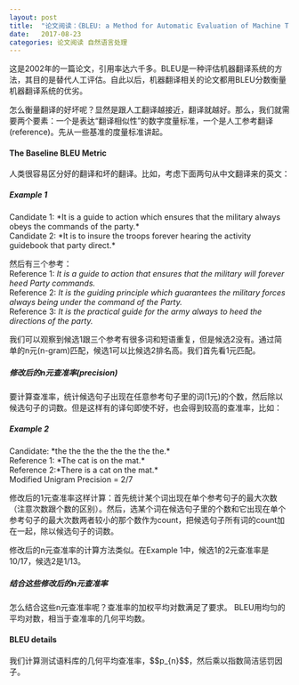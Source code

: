 ```yaml
---
layout: post
title:  "论文阅读：《BLEU: a Method for Automatic Evaluation of Machine Translation》"
date:   2017-08-23
categories: 论文阅读 自然语言处理
---
```


这是2002年的一篇论文，引用率达六千多。BLEU是一种评估机器翻译系统的方法，其目的是替代人工评估。自此以后，机器翻译相关的论文都用BLEU分数衡量机器翻译系统的优劣。

怎么衡量翻译的好坏呢？显然是跟人工翻译越接近，翻译就越好。那么，我们就需要两个要素：一个是表达“翻译相似性”的数字度量标准，一个是人工参考翻译(reference)。先从一些基准的度量标准讲起。

<h4>The Baseline BLEU Metric</h4>
人类很容易区分好的翻译和坏的翻译。比如，考虑下面两句从中文翻译来的英文：
<h5>Example 1</h5>
Candidate 1: *It is a guide to action which ensures that the military always obeys the commands of the party.* <br />
Candidate 2: *It is to insure the troops forever hearing the activity guidebook that party direct.*

然后有三个参考：<br />
Reference 1: *It is a guide to action that ensures that the military will forever heed Party commands.*<br />
Reference 2: *It is the guiding principle which guarantees the military forces always being under the command of the Party.*<br />
Reference 3: *It is the practical guide for the army always to heed the directions of the party.*

我们可以观察到候选1跟三个参考有很多词和短语重复，但是候选2没有。通过简单的n元(n-gram)匹配，候选1可以比候选2排名高。我们首先看1元匹配。
<h5>修改后的n元查准率(precision)</h5>
要计算查准率，统计候选句子出现在任意参考句子里的词(1元)的个数，然后除以候选句子的词数。但是这样有的译句即使不好，也会得到较高的查准率，比如：
<h5>Example 2</h5>
Candidate: *the the the the the the the the.* <br/>
Reference 1: *The cat is on the mat.*<br/>
Reference 2:*There is a cat on the mat.*<br/>
Modified Unigram Precision = 2/7<br/>

修改后的1元查准率这样计算：首先统计某个词出现在单个参考句子的最大次数（注意次数跟个数的区别）。然后，选某个词在候选句子里的个数和它出现在单个参考句子的最大次数两者较小的那个数作为count，把候选句子所有词的count加在一起，除以候选句子的词数。

修改后的n元查准率的计算方法类似。在Example 1中，候选1的2元查准率是10/17，候选2是1/13。
<h5>结合这些修改后的n元查准率</h5>
怎么结合这些n元查准率呢？查准率的加权平均对数满足了要求。 BLEU用均匀的平均对数，相当于查准率的几何平均数。
<h4>BLEU details</h4>
我们计算测试语料库的几何平均查准率，$$p_{n}$$，然后乘以指数简洁惩罚因子。
